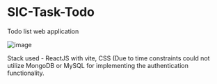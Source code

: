 # SIC-Task-Todo
Todo list web application

![image](https://github.com/user-attachments/assets/fd4a356d-a684-43f3-97b4-989b3d317fc2)


Stack used - ReactJS with vite, CSS (Due to time constraints could not utilize MongoDB or MySQL for implementing the authentication functionality.

